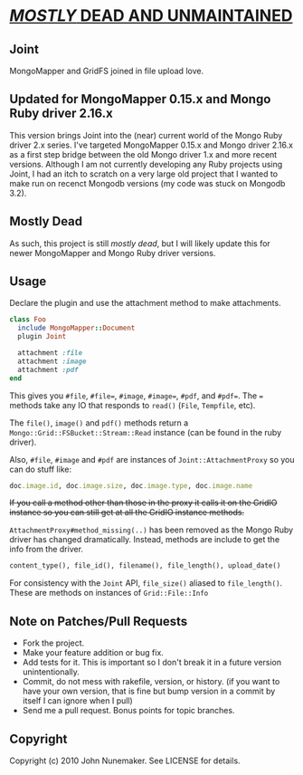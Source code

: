 # [*MOSTLY* DEAD AND UNMAINTAINED](https://www.youtube.com/shorts/nkpAUKqfel4)

## Joint

MongoMapper and GridFS joined in file upload love.

## Updated for MongoMapper 0.15.x and Mongo Ruby driver 2.16.x
This version brings Joint into the (near) current world of the Mongo Ruby driver
2.x series. I've targeted MongoMapper 0.15.x and Mongo driver 2.16.x as a first
step bridge between the old Mongo driver 1.x and more recent versions. Although
I am not currently developing any Ruby projects using Joint, I had an itch to scratch on a very large old project that I wanted to make run on recenct
Mongodb versions (my code was stuck on Mongodb 3.2).

## Mostly Dead
As such, this project is still *mostly dead*, but I will likely update this for newer MongoMapper and Mongo Ruby driver versions.

## Usage
Declare the plugin and use the attachment method to make attachments.
```ruby
class Foo
  include MongoMapper::Document
  plugin Joint

  attachment :file
  attachment :image
  attachment :pdf
end
```

This gives you `#file`, `#file=`, `#image`, `#image=`, `#pdf`, and `#pdf=`. The `=` methods take any IO that responds to `read()` (`File`, `Tempfile`, etc).

The `file()`, `image()` and `pdf()` methods return a `Mongo::Grid::FSBucket::Stream::Read` instance (can be found in the ruby driver).

Also, `#file`, `#image` and `#pdf` are instances of `Joint::AttachmentProxy` so you can do stuff like:

```ruby
doc.image.id, doc.image.size, doc.image.type, doc.image.name
```
~~If you call a method other than those in the proxy it calls it on the GridIO
instance so you can still get at all the GridIO instance methods.~~

`AttachmentProxy#method_missing(..)` has been removed as the Mongo Ruby driver
has changed dramatically. Instead, methods are include to get the info from the
driver.

```ruby
content_type(), file_id(), filename(), file_length(), upload_date()
```
For consistency with the `Joint` API, `file_size()` aliased to `file_length()`.
These are methods on instances of `Grid::File::Info`

## Note on Patches/Pull Requests

* Fork the project.
* Make your feature addition or bug fix.
* Add tests for it. This is important so I don't break it in a
  future version unintentionally.
* Commit, do not mess with rakefile, version, or history.
  (if you want to have your own version, that is fine but bump version in a commit by itself I can ignore when I pull)
* Send me a pull request. Bonus points for topic branches.

## Copyright

Copyright (c) 2010 John Nunemaker. See LICENSE for details.
